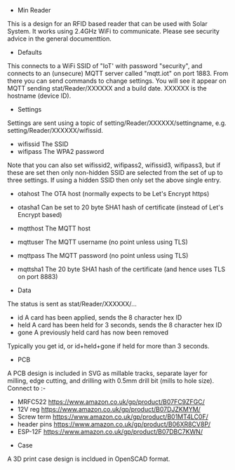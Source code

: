 * Min Reader

This is a design for an RFID based reader that can be used with Solar System. It works using 2.4GHz WiFi to communicate. Please see security advice in the general documenttion.

* Defaults

This connects to a WiFi SSID of "IoT' with password "security", and connects to an (unsecure) MQTT server called "mqtt.iot" on port 1883. From there you can send commands to change settings. You will see it appear on MQTT sending stat/Reader/XXXXXX and a build date. XXXXXX is the hostname (device ID).

* Settings

Settings are sent using a topic of setting/Reader/XXXXXX/settingname, e.g. setting/Reader/XXXXXX/wifissid.

- wifissid	The SSID
- wifipass	The WPA2 password

Note that you can also set wifissid2, wifipass2, wifissid3, wifipass3, but if these are set then only non-hidden SSID are selected from the set of up to three settings. If using a hidden SSID then only set the above single entry.

- otahost	The OTA host (normally expects to be Let's Encrypt https)
- otasha1	Can be set to 20 byte SHA1 hash of certificate (instead of Let's Encrypt based)

- mqtthost	The MQTT host
- mqttuser	The MQTT username (no point unless using TLS)
- mqttpass	The MQTT password (no point unless using TLS)
- mqttsha1	The 20 byte SHA1 hash of the certificate (and hence uses TLS on port 8883)

* Data

The status is sent as stat/Reader/XXXXXX/...

- id		A card has been applied, sends the 8 character hex ID
- held		A card has been held for 3 seconds, sends the 8 character hex ID
- gone		A previously held card has now been removed

Typically you get id, or id+held+gone if held for more than 3 seconds.

* PCB

A PCB design is included in SVG as millable tracks, separate layer for milling, edge cutting, and drilling with 0.5mm drill bit (mills to hole size).
Connect to :-

- MRFC522	https://www.amazon.co.uk/gp/product/B07FC9ZFGC/
- 12V reg	https://www.amazon.co.uk/gp/product/B07DJZKMYM/
- Screw term	https://www.amazon.co.uk/gp/product/B01MT4LC0F/
- header pins	https://www.amazon.co.uk/gp/product/B06XR8CV8P/
- ESP-12F	https://www.amazon.co.uk/gp/product/B07DBC7KWN/

* Case

A 3D print case design is incldued in OpenSCAD format.


